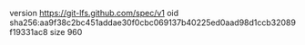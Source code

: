 version https://git-lfs.github.com/spec/v1
oid sha256:aa9f38c2bc451addae30f0cbc069137b40225ed0aad98d1ccb32089f19331ac8
size 960

